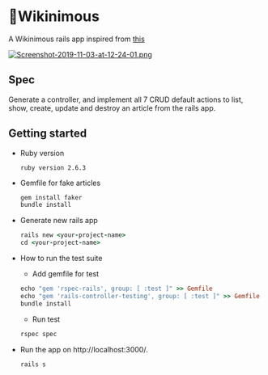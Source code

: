 # 📖Wikinimous

A Wikinimous rails app inspired from [this](https://en.wikipedia.org/wiki/Wikinomics)

[![Screenshot-2019-11-03-at-12-24-01.png](https://i.postimg.cc/4dbHMbVG/Screenshot-2019-11-03-at-12-24-01.png)](https://postimg.cc/LY5sgPxQ)

## Spec

Generate a controller, and implement all 7 CRUD default actions to
list, show, create, update and destroy an article from the rails app.

## Getting started

* Ruby version
  ```
  ruby version 2.6.3
  ```
  
* Gemfile for fake articles
  ```ruby
  gem install faker
  bundle install
  ```

* Generate new rails app
  ```ruby
  rails new <your-project-name>
  cd <your-project-name>
  ```

* How to run the test suite
  - Add gemfile for test
  ```ruby
  echo "gem 'rspec-rails', group: [ :test ]" >> Gemfile
  echo "gem 'rails-controller-testing', group: [ :test ]" >> Gemfile
  bundle install
  ```
  - Run test
  ```ruby
  rspec spec
  ```
* Run the app on http://localhost:3000/. 
  ```ruby
  rails s

